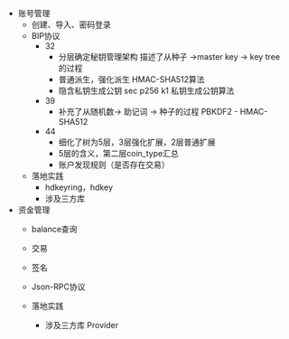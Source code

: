 - 账号管理
	- 创建、导入、密码登录
	- BIP协议
		- 32 
			- 分层确定秘钥管理架构
				描述了从种子 ->master key -> key tree 的过程
			- 普通派生，强化派生
				HMAC-SHA512算法
			- 隐含私钥生成公钥
				sec p256 k1 私钥生成公钥算法
		- 39 
			- 补充了从随机数-> 助记词 -> 种子的过程
				PBKDF2 - HMAC-SHA512
		- 44
			- 细化了树为5层，3层强化扩展，2层普通扩展
			- 5层的含义，第二层coin_type汇总
			- 账户发现规则（是否存在交易）
	- 落地实践
		- hdkeyring，hdkey
		- 涉及三方库
- 资金管理
	- balance查询
	- 交易
	- 签名

	- Json-RPC协议
	- 落地实践
		- 涉及三方库 Provider




